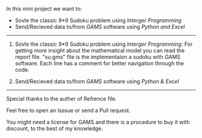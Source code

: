 In this mini project we want to: 
- Sovle the classic 9*9 Sudoku problem using *Interger Programming*
- Send/Recieved data to/from *GAMS* software using *Python and Excel*
----------------------

1. Sovle the classic 9*9 Sudoku problem using *Interger Programming*:
For getting more insight about the mathematical model you can read the report file.
"su.gms" file is the implementaion a sudoku with GAMS software. Each line has a comment for better navigation through the code.

2. Send/Recieved data to/from *GAMS* software using *Python & Excel*



---------------------
Special thanks to the auther of Refrence file.

Feel free to open an Isssue or send a Pull request. 

You might need a license for GAMS and there is a procedure to buy it with discount, to the best of my knowledge.
